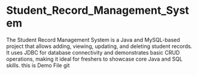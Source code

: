 # Student_Record_Management_System 
The Student Record Management System is a Java and MySQL-based project that allows adding, viewing, updating, and deleting student records. It uses JDBC for database connectivity and demonstrates basic CRUD operations, making it ideal for freshers to showcase core Java and SQL skills.
this is Demo File git 
